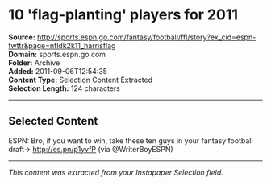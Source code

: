 # 10 'flag-planting' players for 2011

**Source:** http://sports.espn.go.com/fantasy/football/ffl/story?ex_cid=espn-twttr&page=nfldk2k11_harrisflag  
**Domain:** sports.espn.go.com  
**Folder:** Archive  
**Added:** 2011-09-06T12:54:35  
**Content Type:** Selection Content Extracted  
**Selection Length:** 124 characters  


---

## Selected Content

ESPN: Bro, if you want to win, take these ten guys in your fantasy football draft-> http://es.pn/p1yvfP (via @WriterBoyESPN)

---

*This content was extracted from your Instapaper Selection field.*